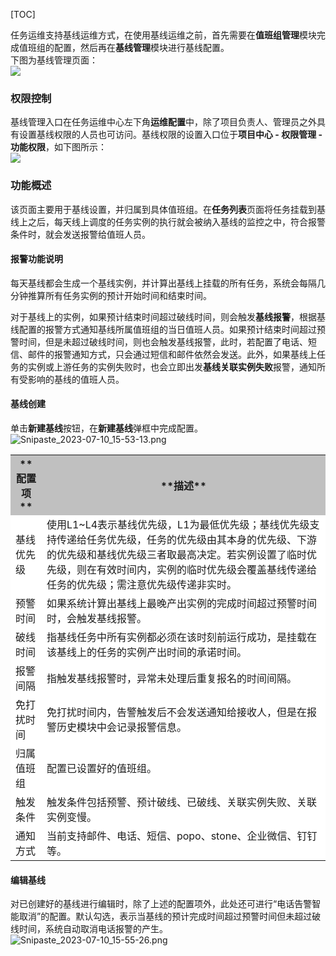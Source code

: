 [TOC]


任务运维支持基线运维方式，在使用基线运维之前，首先需要在**值班组管理**模块完成值班组的配置，然后再在**基线管理**模块进行基线配置。  
下图为基线管理页面：  
![](/documents/uploads/projects/EasyDataBook/202112/16c3f9115a16c93c.png)  

### **权限控制**

基线管理入口在任务运维中心左下角**运维配置**中，除了项目负责人、管理员之外具有设置基线权限的人员也可访问。基线权限的设置入口位于**项目中心 - 权限管理 - 功能权限**，如下图所示：   
![](/documents/uploads/projects/EasyDataBook/202302/174129ab4cd9a399.png)   

### **功能概述**
该页面主要用于基线设置，并归属到具体值班组。在**任务列表**页面将任务挂载到基线上之后，每天线上调度的任务实例的执行就会被纳入基线的监控之中，符合报警条件时，就会发送报警给值班人员。  

#### **报警功能说明**
每天基线都会生成一个基线实例，并计算出基线上挂载的所有任务，系统会每隔几分钟推算所有任务实例的预计开始时间和结束时间。  

对于基线上的实例，如果预计结束时间超过破线时间，则会触发**基线报警**，根据基线配置的报警方式通知基线所属值班组的当日值班人员。如果预计结束时间超过预警时间，但是未超过破线时间，则也会触发基线报警，此时，若配置了电话、短信、邮件的报警通知方式，只会通过短信和邮件依然会发送。此外，如果基线上任务的实例或上游任务的实例失败时，也会立即出发**基线关联实例失败**报警，通知所有受影响的基线的值班人员。  

#### **基线创建**
单击**新建基线**按钮，在**新建基线**弹框中完成配置。  
![Snipaste_2023-07-10_15-53-13.png](../attachments/202307/1770725e4a484671.png "Snipaste_2023-07-10_15-53-13.png")  

<table><tbody>
    <tr>
		<th bgcolor="#C0C0C0">**配置项**</th>
		<th bgcolor="#C0C0C0">**描述**</th>
	</tr>
	<tr>
		<td bgcolor=white>基线优先级</td>
		<td bgcolor=white>使用L1~L4表示基线优先级，L1为最低优先级；基线优先级支持传递给任务优先级，任务的优先级由其本身的优先级、下游的优先级和基线优先级三者取最高决定。若实例设置了临时优先级，则在有效时间内，实例的临时优先级会覆盖基线传递给任务的优先级；需注意优先级传递非实时。</td>
    </tr>
    <tr>
		<td bgcolor=white>预警时间</td>
		<td bgcolor=white>如果系统计算出基线上最晚产出实例的完成时间超过预警时间时，会触发基线报警。</td>
    </tr>
    <tr>
		<td bgcolor=white>破线时间</td>
		<td bgcolor=white>指基线任务中所有实例都必须在该时刻前运行成功，是挂载在该基线上的任务的实例产出时间的承诺时间。</td>
    </tr>
	<tr>
		<td bgcolor=white>报警间隔</td>
		<td bgcolor=white>指触发基线报警时，异常未处理后重复报名的时间间隔。</td>
    </tr>
	<tr>
		<td bgcolor=white>免打扰时间</td>
		<td bgcolor=white>免打扰时间内，告警触发后不会发送通知给接收人，但是在报警历史模块中会记录报警信息。</td>
    </tr>
	<tr>
		<td bgcolor=white>归属值班组</td>
		<td bgcolor=white>配置已设置好的值班组。</td>
    </tr>
	<tr>
		<td bgcolor=white>触发条件</td>
		<td bgcolor=white>触发条件包括预警、预计破线、已破线、关联实例失败、关联实例变慢。</td>
    </tr>
	<tr>
		<td bgcolor=white>通知方式</td>
		<td bgcolor=white>当前支持邮件、电话、短信、popo、stone、企业微信、钉钉等。</td>
    </tr>
</table>

#### **编辑基线**
对已创建好的基线进行编辑时，除了上述的配置项外，此处还可进行“电话告警智能取消”的配置。默认勾选，表示当基线的预计完成时间超过预警时间但未超过破线时间，系统自动取消电话报警的产生。   
![Snipaste_2023-07-10_15-55-26.png](../attachments/202307/1770727d69295a7f.png "Snipaste_2023-07-10_15-55-26.png")